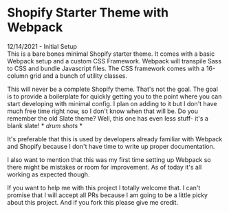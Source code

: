 # Shopify Starter Theme with Webpack
12/14/2021 - Initial Setup  
This is a bare bones minimal Shopify starter theme. It comes with a basic Webpack setup and a custom CSS Framework.
Webpack will transpile Sass to CSS and bundle Javascript files. The CSS framework comes with a 16-column grid and a bunch of utility classes.

This will never be a complete Shopify theme. That's not the goal. The goal is to provide a boilerplate for quickly getting you to the point where you can start developing with minimal config. I plan on adding to it but I don't have much free time right now, so I don't know when that will be. Do you remember the old Slate theme? Well, this one has even less stuff- it's a blank slate! * *drum shots* *

It's preferable that this is used by developers already familiar with Webpack and Shopify because I don't have time to write up proper documentation.

I also want to mention that this was my first time setting up Webpack so there might be mistakes or room for improvement. As of today it's all working as expected though.

If you want to help me with this project I totally welcome that. I can't promise that I will accept all PRs because I am going to be a little picky about this project. And if you fork this please give me credit.
